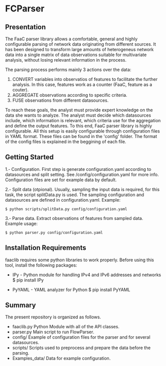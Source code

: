 
# FCParser


## Presentation


The FaaC parser library allows a comfortable, general and highly configurable parsing
of network data originating from different sources. It has been designed to transform
large amounts of heterogeneus network data into a single matrix of data observations
suitable for multivariate analysis, without losing relevant information in the process.

The parsing process performs mainly 3 actions over the data:

1. CONVERT variables into observatios of features to facilitate the further analysis. In this case, 
features work as a counter (FaaC, feature as a couter).
2. AGGREGATE observations according to specific criteria.
3. FUSE observations from different datasources.
   
To reach these goals, the analyst must provide expert knowledge on the data she wants
to analyze. The analyst must decide which datasources include, which information is
relevant, which criteria use for the aggregation and define the output features.
To this end, FaaC parser library is highly configurable. All this setup is easily configurable
through configuration files in YAML format. These files can be found in the 'config'
folder. The format of the config files is explained in the beggining of each file.


## Getting Started


1.- Configuration. First step is generate configuration.yaml according to datasources and 
split setting. See /config/configuration.yaml for more info. Configuration files are 
set for example data by default.


2.- Split data (otpional). Usually, sampling the input data is required, for this task, the 
script splitData.py is used. The sampling configuration and datasources are defined 
in configuration.yaml. Example:

	$ python scripts/splitData.py config/configuration.yaml 

3.- Parse data. Extract observations of features from sampled data. 
Example usage:

	$ python parser.py config/configuration.yaml 



## Installation Requirements

faaclib requires some python libraries to work properly. Before using this tool,
install the following packages:

- IPy - Python module for handling IPv4 and IPv6 addresses and networks
	$ pip install IPy

- PyYAML - YAML analyzer for Python
	$ pip install PyYAML


## Summary

The present repository is organized as follows.
- faaclib.py    Python Module with all of the API classes.
- parser.py        Main script to run FlowParser.
- config/          Example of configuration files for the parser and for several datasources.
- scripts/         Scripts used to preprocess and prepare the data before the parsing.
- Examples_data/   Data for example configuration.




